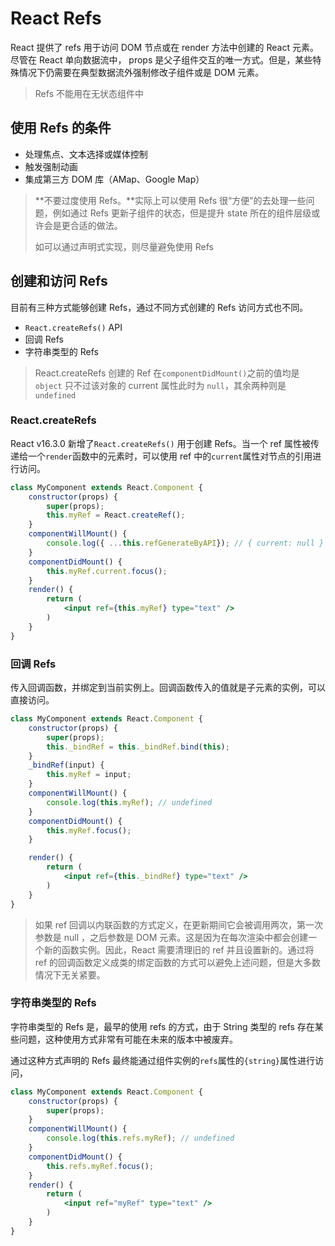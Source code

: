 # React Refs

React 提供了 refs 用于访问 DOM 节点或在 render 方法中创建的 React 元素。尽管在 React 单向数据流中， props 是父子组件交互的唯一方式。但是，某些特殊情况下仍需要在典型数据流外强制修改子组件或是 DOM 元素。

> Refs 不能用在无状态组件中

## 使用 Refs 的条件

* 处理焦点、文本选择或媒体控制
* 触发强制动画
* 集成第三方 DOM 库（AMap、Google Map）

> **不要过度使用 Refs。**实际上可以使用 Refs 很“方便”的去处理一些问题，例如通过 Refs 更新子组件的状态，但是提升 state 所在的组件层级或许会是更合适的做法。
>
> 如可以通过声明式实现，则尽量避免使用 Refs

## 创建和访问 Refs 

目前有三种方式能够创建 Refs，通过不同方式创建的 Refs 访问方式也不同。

* `React.createRefs()` API
* 回调 Refs
* 字符串类型的 Refs

> React.createRefs 创建的 Ref 在`componentDidMount()`之前的值均是`object` 只不过该对象的 current 属性此时为 `null`，其余两种则是 `undefined`

### React.createRefs

React v16.3.0 新增了`React.createRefs()` 用于创建 Refs。当一个 ref 属性被传递给一个`render`函数中的元素时，可以使用 ref 中的`current`属性对节点的引用进行访问。

```jsx
class MyComponent extends React.Component {
    constructor(props) {
        super(props);
        this.myRef = React.createRef();
    }
    componentWillMount() {
        console.log({ ...this.refGenerateByAPI}); // { current: null }
    }
    componentDidMount() {
        this.myRef.current.focus();
    }
    render() {
        return (
            <input ref={this.myRef} type="text" />
        )
    }
}
```

### 回调 Refs

传入回调函数，并绑定到当前实例上。回调函数传入的值就是子元素的实例，可以直接访问。

```jsx
class MyComponent extends React.Component {
    constructor(props) {
        super(props);
        this._bindRef = this._bindRef.bind(this);
    }
    _bindRef(input) {
        this.myRef = input; 
    }
    componentWillMount() {
        console.log(this.myRef); // undefined
    }
    componentDidMount() {
        this.myRef.focus();
    }

    render() {
        return (
            <input ref={this._bindRef} type="text" />
        )
    }
}
```

> 如果 ref 回调以内联函数的方式定义，在更新期间它会被调用两次，第一次参数是 null ，之后参数是 DOM 元素。这是因为在每次渲染中都会创建一个新的函数实例。因此，React 需要清理旧的 ref 并且设置新的。通过将 ref 的回调函数定义成类的绑定函数的方式可以避免上述问题，但是大多数情况下无关紧要。

### 字符串类型的 Refs

字符串类型的 Refs 是，最早的使用 refs 的方式，由于 String 类型的 refs 存在某些问题，这种使用方式非常有可能在未来的版本中被废弃。

通过这种方式声明的 Refs 最终能通过组件实例的`refs`属性的`{string}`属性进行访问，

```jsx
class MyComponent extends React.Component {
    constructor(props) {
        super(props);
    }
    componentWillMount() {
        console.log(this.refs.myRef); // undefined
    }
    componentDidMount() {
        this.refs.myRef.focus();
    }
    render() {
        return (
            <input ref="myRef" type="text" />
        )
    }
}
```





